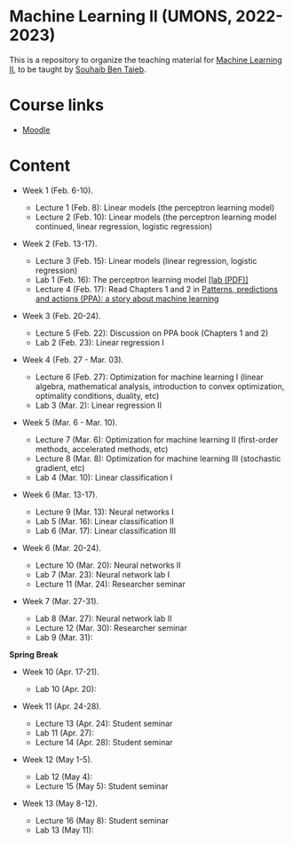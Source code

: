 # Machine Learning II (UMONS, 2022-2023)

This is a repository to organize the teaching material for [Machine Learning II](http://applications.umons.ac.be/web/fr/pde/2022-2023/aa/S-INFO-075.htm), to be taught by [Souhaib Ben Taieb](http://www.souhaib-bentaieb.com).

# Course links

- [Moodle](https://moodle.umons.ac.be/course/view.php?id=2786s)

# Content

- Week 1 (Feb. 6-10). 
  - Lecture 1 (Feb. 8): Linear models (the perceptron learning model)
  - Lecture 2 (Feb. 10): Linear models (the perceptron learning model continued, linear regression, logistic regression)

- Week 2 (Feb. 13-17). 
  - Lecture 3 (Feb. 15): Linear models (linear regression, logistic regression)
  - Lab 1 (Feb. 16): The perceptron learning model [[lab (PDF)]](./labs/The_perceptron_learning_model/The_perceptron_learning_model.pdf) 
  - Lecture 4 (Feb. 17): Read Chapters 1 and 2 in [Patterns, predictions and actions (PPA): a story about machine learning](https://mlstory.org/)

- Week 3 (Feb. 20-24).
   - Lecture 5 (Feb. 22): Discussion on PPA book (Chapters 1 and 2)
   - Lab 2 (Feb. 23): Linear regression I
  
- Week 4 (Feb. 27 - Mar. 03).
  - Lecture 6 (Feb. 27):  Optimization for machine learning I (linear algebra, mathematical analysis, introduction to convex optimization, optimality conditions, duality, etc)
  - Lab 3  (Mar. 2): Linear regression II
 
- Week 5 (Mar. 6 - Mar. 10).
  - Lecture 7 (Mar. 6): Optimization for machine learning II (first-order methods, accelerated methods, etc)
  - Lecture 8 (Mar. 8): Optimization for machine learning III (stochastic gradient, etc)
  - Lab 4 (Mar. 10): Linear classification I

- Week 6 (Mar. 13-17).
  - Lecture 9 (Mar. 13): Neural networks I
  - Lab 5 (Mar. 16): Linear classification II
  - Lab 6 (Mar. 17): Linear classification III

- Week 6 (Mar. 20-24).
  - Lecture 10 (Mar. 20): Neural networks II
  - Lab 7 (Mar. 23): Neural network lab I
  - Lecture 11 (Mar. 24): Researcher seminar

- Week 7 (Mar. 27-31).
  - Lab 8 (Mar. 27): Neural network lab II
  - Lecture 12 (Mar. 30):  Researcher seminar
  - Lab 9 (Mar. 31):
  
**Spring Break**

- Week 10 (Apr. 17-21).
  - Lab 10 (Apr. 20):

- Week 11 (Apr. 24-28).
  - Lecture 13 (Apr. 24): Student seminar
  - Lab 11 (Apr. 27):
  - Lecture 14 (Apr. 28): Student seminar

- Week 12 (May 1-5).
  - Lab 12 (May 4):
  - Lecture 15 (May 5): Student seminar

- Week 13 (May 8-12).
  - Lecture 16 (May 8): Student seminar
  - Lab 13 (May 11):
 
